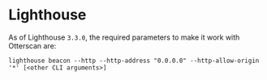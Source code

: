 # Lighthouse

As of Lighthouse `3.3.0`, the required parameters to make it work with Otterscan are:

```shell
lighthouse beacon --http --http-address "0.0.0.0" --http-allow-origin '*' [<other CLI arguments>]
```

